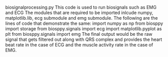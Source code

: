 biosignalprocessing.py
This code is used to run biosignals such as EMG and ECG
The modules that are required to be imported inlcude numpy, matplotlib.lib, ecg submodule and emg submodule. The following are the lines of code that demonstrate the same:
import numpy as np
from biosppy import storage
from biosppy.signals import ecg
import matplotlib.pyplot as plt
from biosppy.signals import emg
The final output would be the raw signal that gets filtered out along with QRS complex and provides the heart beat rate in the case of ECG and the muscle activity rate in the case of EMG. 
